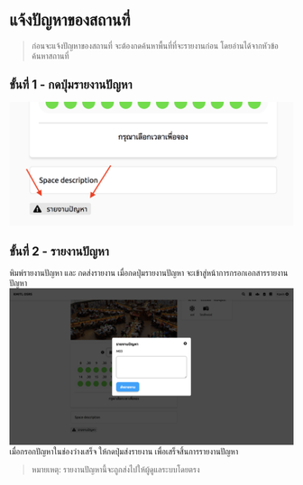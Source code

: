 # แจ้งปัญหาของสถานที่

> ก่อนจะแจ้งปัญหาของสถานที่ จะต้องกดค้นหาพื้นที่ที่จะรายงานก่อน โดยอ่านได้จากหัวข้อค้นหาสถานที่

## ขั้นที่ 1 - กดปุ่มรายงานปัญหา
![](../img/report-a-problem/report-button.png)

## ขั้นที่ 2 - รายงานปัญหา
พิมพ์รายงานปัญหา และ กดส่งรายงาน เมื่อกดปุ่มรายงานปัญหา จะเข้าสู่หน้าการกรอกเอกสารรายงานปัญหา
![](../img/report-a-problem/report-form.png)
<br>เมื่อกรอกปัญหาในช่องว่างเสร็จ ให้กดปุ่มส่งรายงาน เพื่อเสร็จสิ้นการรายงานปัญหา
> หมายเหตุ: รายงานปัญหานี้จะถูกส่งไปให้ผู้ดูแลระบบโดยตรง
